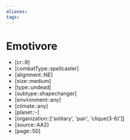 ```yaml
---
aliases: 
tags: 
---
```


# Emotivore

- [cr::9]
- [combatType::spellcaster]
- [alignment::NE]
- [size::medium]
- [type::undead]
- [subtype::shapechanger]
- [environment::any]
- [climate::any]
- [planet::-]
- [organization::['solitary', 'pair', 'clique(3-6)']]
- [source::AA2]
- [page::50]
